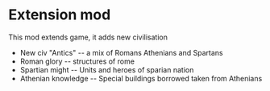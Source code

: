 # Extension mod 
This mod extends game, it adds new civilisation
* New civ "Antics" -- a mix of Romans Athenians and Spartans
* Roman glory -- structures of rome
* Spartian might -- Units and heroes of sparian nation
* Athenian knowledge -- Special buildings borrowed taken from Athenians
